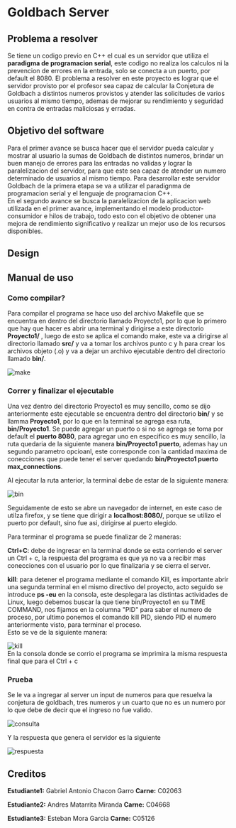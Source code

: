 # Goldbach Server

## Problema a resolver

Se tiene un codigo previo en C++ el cual es un servidor que utiliza el **paradigma de programacion serial**, este codigo no realiza los calculos ni la prevencion de errores en la entrada, solo se conecta a un puerto, por default el 8080. El problema a resolver en este proyecto es lograr que el servidor provisto por el profesor sea capaz de calcular la Conjetura de Goldbach a distintos numeros provistos y atender las solicitudes de varios usuarios al mismo tiempo, ademas de mejorar su rendimiento y seguridad en contra de entradas maliciosas y erradas.

## Objetivo del software

Para el primer avance se busca hacer que el servidor pueda calcular y mostrar al usuario la sumas de Goldbach de distintos numeros, brindar un buen manejo de errores para las entradas no validas y lograr la paralelizacion del servidor, para que este sea capaz de atender un numero determinado de usuarios al mismo tiempo. Para desarrollar este servidor Goldbach de la primera etapa se va a utilizar el paradignma de programacion serial y el lenguaje de programacion C++.  
En el segundo avance se busca la paralelizacion de la aplicacion web utilizada en el primer avance, implementando el modelo productor-consumidor e hilos de trabajo, todo esto con el objetivo de obtener una mejora de rendimiento significativo y realizar un mejor uso de los recursos disponibles.


## Design


## Manual de uso

### Como compilar?

Para compilar el programa se hace uso del archivo Makefile que se encuentra en dentro del directorio
llamado Proyecto1, por lo que lo primero que hay que hacer es abrir una terminal y dirigirse a este directorio **Proyecto1/** , luego de esto se aplica el comando make, este va a dirigirse al directorio llamado **src/** y va a tomar los archivos punto c y h para crear los archivos objeto (.o) y va a dejar un archivo ejecutable dentro del directorio llamado **bin/**.

![make](https://git.ucr.ac.cr/JOSE.MATARRITAMIRANDA/proyectos/-/raw/main/Proyecto1/img/Makefile_make.png)

### Correr y finalizar el ejecutable

Una vez dentro del directorio Proyecto1 es muy sencillo, como se dijo anteriormente este ejecutable se encuentra dentro del directorio **bin/** y se llamma **Proyecto1**, por lo que en la terminal se agrega esa ruta, **bin/Proyecto1**. Se puede agregar un puerto o si no se agrega se toma por default el **puerto 8080**, para agregar uno en especifico es muy sencillo, la ruta quedaria de la siguiente manera **bin/Proyecto1 puerto**, ademas hay un segundo parametro opcioanl, este corresponde con la cantidad maxima de conecciones que puede tener el server quedando **bin/Proyecto1 puerto max_connections**.

Al ejecutar la ruta anterior, la terminal debe de estar de la siguiente manera:

![bin](https://git.ucr.ac.cr/JOSE.MATARRITAMIRANDA/proyectos/-/raw/main/Proyecto1/img/ejecutable.png)

Seguidamente de esto se abre un navegador de internet, en este caso de utilza firefox, y se tiene que dirigir a **localhost:8080/**, porque se utilizo el puerto por default, sino fue asi, dirigirse al puerto elegido.

Para terminar el programa se puede finalizar de 2 maneras:

**Ctrl+C**: debe de ingresar en la terminal donde se esta corriendo el server un Ctrl + c, la respuesta del programa es que ya no va a recibir mas conecciones con el usuario por lo que finalizaria y se cierra el server.

**kill**: para detener el programa mediante el comando Kill, es importante abrir una segunda terminal en el mismo directivo del proyecto, acto seguido se introduce **ps -eu** en la consola, este desplegara las distintas actividades de Linux, luego debemos buscar la que tiene bin/Proyecto1 en su TIME COMMAND, nos fijamos en la columna "PID" para saber el numero de proceso, por ultimo ponemos el comando kill PID, siendo PID el numero anteriormente visto, para terminar el proceso.  
Esto se ve de la siguiente manera:

![kill](https://git.ucr.ac.cr/JOSE.MATARRITAMIRANDA/proyectos/-/blob/main/Proyecto1/img/comando_Kill.png)  
En la consola donde se corrio el programa se imprimira la misma respuesta final que para el Ctrl + c

### Prueba

Se le va a ingregar al server un input de numeros para que resuelva la conjetura de goldbach, tres numeros y un cuarto que no es un numero por lo que debe de decir que el ingreso no fue valido.

![consulta](https://git.ucr.ac.cr/JOSE.MATARRITAMIRANDA/proyectos/-/raw/main/Proyecto1/img/consulta_Goldbach.png)

Y la respuesta que genera el servidor es la siguiente

![respuesta](https://git.ucr.ac.cr/JOSE.MATARRITAMIRANDA/proyectos/-/raw/main/Proyecto1/img/Respuesta_Goldbach.png)

## Creditos

**Estudiante1:** Gabriel Antonio Chacon Garro **Carne:** C02063

**Estudiante2:** Andres Matarrita Miranda **Carne:** C04668

**Estudiante3:** Esteban Mora Garcia **Carne:** C05126
